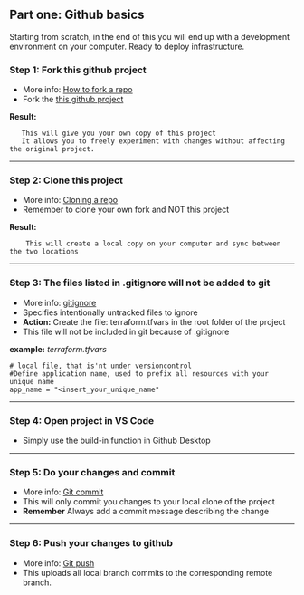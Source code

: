 ## Part one: Github basics

Starting from scratch, in the end of this you will end up with a development environment on your computer. Ready to deploy infrastructure.


### Step 1: Fork this github project
   - More info: [How to fork a repo](https://docs.github.com/en/free-pro-team@latest/github/getting-started-with-github/fork-a-repo)
   - Fork the [this github project](https://github.com/aberner/iac-azure-terraform-example/)


**Result:**
```
   This will give you your own copy of this project
   It allows you to freely experiment with changes without affecting the original project.
```

---

### Step 2: Clone this project
   - More info: [Cloning a repo](https://docs.github.com/en/free-pro-team@latest/github/creating-cloning-and-archiving-repositories/cloning-a-repository)
   - Remember to clone your own fork and NOT this project

**Result:**
```
    This will create a local copy on your computer and sync between the two locations
```

---

### Step 3: The files listed in .gitignore will not be added to git
   - More info: [gitignore](https://git-scm.com/docs/gitignore)
   - Specifies intentionally untracked files to ignore
   - **Action:**   Create the file: terraform.tfvars in the root folder of the project 
   - This file will not be included in git because of .gitignore

 **example:** *terraform.tfvars*
```
# local file, that is'nt under versioncontrol
#Define application name, used to prefix all resources with your unique name
app_name = "<insert_your_unique_name"
```

---

### Step 4: Open project in VS Code
  - Simply use the build-in function in Github Desktop

---

### Step 5: Do your changes and commit
  - More info: [Git commit](https://github.com/git-guides/git-commit)
  - This will only commit you changes to your local clone of the project
  - **Remember** Always add a commit message describing the change

---

### Step 6: Push your changes to github
  - More info: [Git push](https://github.com/git-guides/git-push)
  - This uploads all local branch commits to the corresponding remote branch.

